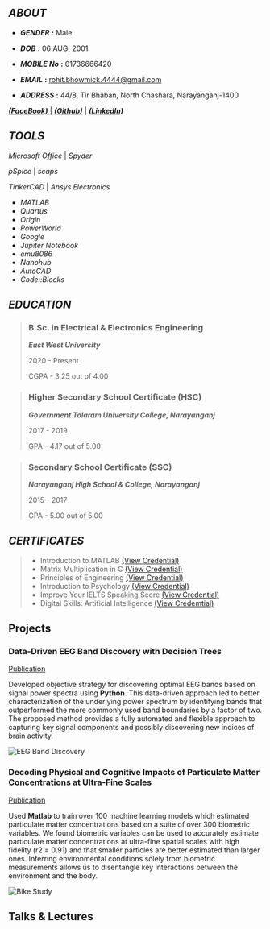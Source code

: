 ## _**ABOUT**_
- _**GENDER**_ **:** Male

- _**DOB**_ **:** 06 AUG, 2001

- _**MOBILE No**_ **:** 01736666420

- _**EMAIL**_ **:** rohit.bhowmick.4444@gmail.com

- _**ADDRESS**_ **:** 44/8, Tir Bhaban, North Chashara, Narayanganj-1400

[ _**(FaceBook)**_ ](https://www.facebook.com/rohit.bhowmick.006/) | [_**(Github)**_](https://github.com/rrohit006) | [_**(LinkedIn)**_](https://www.linkedin.com/in/rohit-bhowmick-9683332a8/)  

## _**TOOLS**_
*Microsoft Office* | *Spyder*

*pSpice* | *scaps*

*TinkerCAD* | *Ansys Electronics*
- *MATLAB*
- *Quartus*
- *Origin*
- *PowerWorld*
- *Google*
- *Jupiter Notebook*
- *emu8086*
- *Nanohub*
- *AutoCAD*
- *Code::Blocks*

## _**EDUCATION**_
> ### **B.Sc. in Electrical & Electronics Engineering**
> 
>  **_East West University_** 
> 
>  2020 - Present 
> 
>  CGPA - 3.25 out of 4.00

> ### **Higher Secondary School Certificate (HSC)**
> 
> **_Government Tolaram University College, Narayanganj_**
> 
>  2017 - 2019
> 
>  GPA - 4.17 out of 5.00

> ### **Secondary School Certificate (SSC)**
> 
> _**Narayanganj High School & College, Narayanganj**_
> 
> 2015 - 2017
> 
> GPA - 5.00 out of 5.00 
  

## _**CERTIFICATES**_

> - Introduction to MATLAB         [(View Credential)](https://verify.mygreatlearning.com/verify/LRTUBHDB)
> - Matrix Multiplication in C     [(View Credential)](https://verify.mygreatlearning.com/verify/ZRNIBUHW)
> - Principles of Engineering      [(View Credential)](https://www.futurelearn.com/certificates/pb8x7qw)
> - Introduction to Psychology [(View Credential)](https://www.futurelearn.com/certificates/php4j16)
> - Improve Your IELTS Speaking Score [(View Credential)](https://www.futurelearn.com/certificates/g13lscp)
> - Digital Skills: Artificial Intelligence [(View Credemtial)](https://www.futurelearn.com/certificates/atze148)


## Projects
### Data-Driven EEG Band Discovery with Decision Trees
[Publication](https://www.mdpi.com/1424-8220/22/8/3048)

Developed objective strategy for discovering optimal EEG bands based on signal power spectra using **Python**. This data-driven approach led to better characterization of the underlying power spectrum by identifying bands that outperformed the more commonly used band boundaries by a factor of two. The proposed method provides a fully automated and flexible approach to capturing key signal components and possibly discovering new indices of brain activity.

![EEG Band Discovery](/assets/img/eeg_band_discovery.jpeg)

### Decoding Physical and Cognitive Impacts of Particulate Matter Concentrations at Ultra-Fine Scales
[Publication](https://www.mdpi.com/1424-8220/22/11/4240)

Used **Matlab** to train over 100 machine learning models which estimated particulate matter concentrations based on a suite of over 300 biometric variables. We found biometric variables can be used to accurately estimate particulate matter concentrations at ultra-fine spatial scales with high fidelity (r2 = 0.91) and that smaller particles are better estimated than larger ones. Inferring environmental conditions solely from biometric measurements allows us to disentangle key interactions between the environment and the body.

![Bike Study](/assets/img/bike_study.jpeg)

## Talks & Lectures

